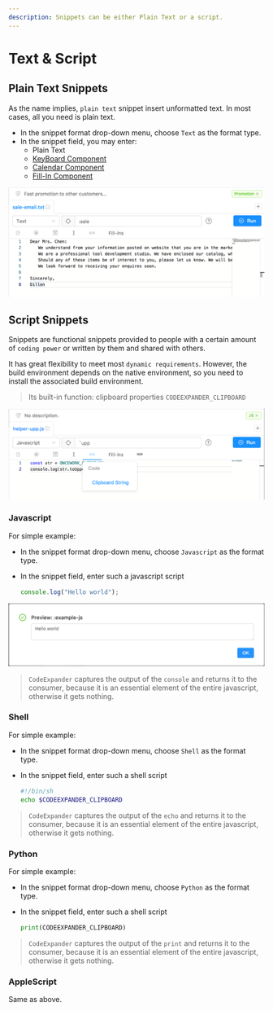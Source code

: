 ```yaml
---
description: Snippets can be either Plain Text or a script.
---
```


# Text & Script

## Plain Text Snippets

As the name implies, `plain text` snippet insert unformatted text. In most cases, all you need is plain text. 

* In the snippet format drop-down menu, choose `Text` as the format type. 
* In the snippet field, you may enter:
  * Plain Text
  * [KeyBoard Component](keyboard.md)
  * [Calendar Component](calendar.md)
  * [Fill-In Component](fill-in.md)

![](../.gitbook/assets/image%20%282%29.png)

## Script Snippets

Snippets are functional snippets provided to people with a certain amount of `coding power` or written by them and shared with others.

It has great flexibility to meet most `dynamic requirements`. However, the build environment depends on the native environment, so you need to install the associated build environment.

> Its built-in function: clipboard properties `CODEEXPANDER_CLIPBOARD`

![Example: All uppercase clipboard contents](../.gitbook/assets/image%20%289%29.png)

### Javascript

For simple example:

* In the snippet format drop-down menu, choose `Javascript` as the format type. 
* In the snippet field, enter such a javascript script

  ```javascript
  console.log("Hello world");
  ```

![](../.gitbook/assets/image%20%283%29.png)

> `CodeExpander` captures the output of the `console` and returns it to the consumer, because it is an essential element of the entire javascript, otherwise it gets nothing.

### Shell

For simple example:

* In the snippet format drop-down menu, choose `Shell` as the format type.
* In the snippet field, enter such a shell script

  ```bash
  #!/bin/sh
  echo $CODEEXPANDER_CLIPBOARD
  ```

> `CodeExpander` captures the output of the `echo` and returns it to the consumer, because it is an essential element of the entire javascript, otherwise it gets nothing.

### Python

For simple example:

* In the snippet format drop-down menu, choose `Python` as the format type.
* In the snippet field, enter such a shell script

  ```python
  print(CODEEXPANDER_CLIPBOARD)
  ```

> `CodeExpander` captures the output of the `print` and returns it to the consumer, because it is an essential element of the entire javascript, otherwise it gets nothing.

### AppleScript

Same as above.

